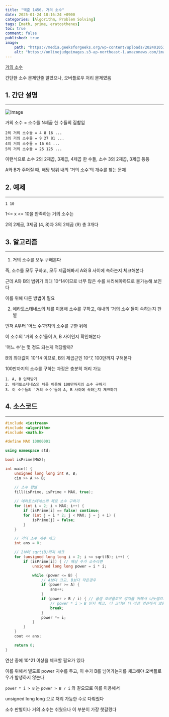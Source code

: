 ```yaml
---
title: "백준 1456. 거의 소수"
date: 2025-01-24 18:16:24 +0900
categories: [Algorithm, Problem Solving]  
tags: [math, prime, eratosthenes]    
toc: true
comment: false
published: true
image:
    path: "https://media.geeksforgeeks.org/wp-content/uploads/20240105120358/Sieve-of-Eratosthenes-3-768.jpg"
    alt: "https://onlinejudgeimages.s3-ap-northeast-1.amazonaws.com/images/boj-og.png"
---
```


[거의 소수](https://www.acmicpc.net/problem/1456)

간단한 소수 문제인줄 알았으나, 오버플로우 처리 문제였음

## 1. 간단 설명
---

![Image](https://github.com/user-attachments/assets/65c7bd9d-f9da-4003-82aa-fc5596732b4a)

거의 소수 = 소수를 N제곱 한 수들의 집합임

```
2의 거의 소수들 = 4 8 16 ...
3의 거의 소수들 = 9 27 81 ...
4의 거의 소수들 = 16 64 ...
5의 거의 소수들 = 25 125 ...
```

이런식으로 소수 2의 2제곱, 3제곱, 4제곱 한 수들, 소수 3의 2제곱, 3제곱 등등

A와 B가 주어질 때, 해당 범위 내의 '거의 소수'의 개수를 찾는 문제

## 2. 예제
---

`1 10`

1<= x <= 10을 만족하는 거의 소수는

2의 2제곱, 3제곱 (4, 8)과 3의 2제곱 (9) 총 3개다 

## 3. 알고리즘
---

1. 거의 소수를 모두 구해본다

즉, 소수를 모두 구하고, 모두 제곱해봐서 A와 B 사이에 속하는지 체크해본다

근데 A와 B의 범위가 최대 10^14이므로 너무 많은 수를 처리해야하므로 불가능해 보인다

이를 위해 다른 방법이 필요

2. 에라토스테네스의 체를 이용해 소수를 구하고, 얘내의 '거의 소수'들이 속하는지 판별

먼저 A부터 '어느 수'까지의 소수를 구한 뒤에

이 소수의 '거의 소수'들이 A, B 사이인지 확인해본다

'어느 수'는 몇 정도 되는게 적당할까?

B의 최대값이 10^14 이므로, B의 제곱근인 10^7, 100만까지 구해본다

100만까지의 소수를 구하는 과정은 충분히 처리 가능

```
1. A, B 입력받기
2. 에라토스테네스의 체를 이용해 100만까지의 소수 구하기
3. 이 소수들의 '거의 소수'들이 A, B 사이에 속하는지 체크하기
```

## 4. 소스코드
---

```cpp
#include <iostream>
#include <algorithm>
#include <math.h>

#define MAX 10000001

using namespace std;

bool isPrime[MAX];

int main() {
	unsigned long long int A, B;
	cin >> A >> B;

	// 소수 판별
	fill(isPrime, isPrime + MAX, true);
	
	// 에라토스테네스의 체로 소수 구하기
	for (int i = 2; i < MAX; i++) {
		if (isPrime[i] == false) continue;
		for (int j = i * 2; j < MAX; j = j + i) {
			isPrime[j] = false;
		}
	}

	// 거의 소수 개수 체크
	int ans = 0;

	// 2부터 sqrt(B)까지 체크
	for (unsigned long long i = 2; i <= sqrt(B); i++) {
		if (isPrime[i]) { // 해당 수가 소수라면
			unsigned long long power = i * i;

			while (power <= B) {
				// A보다 크고, B보다 작은경우
				if (power >= A) {
					ans++;
				}
				if (power > B / i) { // 곱셈 오버플로우 방지를 위해서 나눗셈으로 연산
					// power * i > B 인지 체크. 더 크다면 더 이상 연산하지 않음
					break;
				}
				power *= i;
			}
		}
	}
	cout << ans;

	return 0;
}
```

연산 중에 10^21 이상을 체크할 필요가 있다 

이를 위해서 별도로 power 지수를 두고, 이 수가 B를 넘어가는지를 체크해야 오버플로우가 발생하지 않는다

`power * i > B` 는 `power > B / i` 와 같으므로 이를 이용해서 

unsigned long long 으로 처리 가능한 수로 다뤄줬다

소수 판별이나 거의 소수는 쉬웠으나 이 부분이 가장 햇갈렸다

